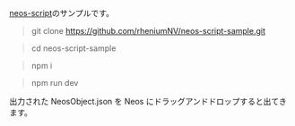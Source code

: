 [neos-script](https://github.com/rheniumNV/neos-script)のサンプルです。

> git clone https://github.com/rheniumNV/neos-script-sample.git

> cd neos-script-sample

> npm i

> npm run dev

出力された NeosObject.json を Neos にドラッグアンドドロップすると出てきます。
